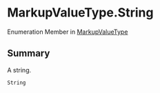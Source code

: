 # MarkupValueType.String

Enumeration Member in [MarkupValueType](/docs/api/csharp/yarn.markup.markupvaluetype.md)

## Summary

A string.

```csharp
String
```

